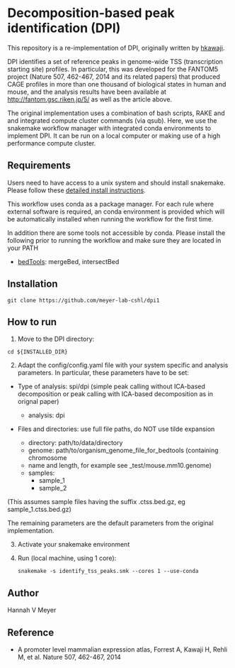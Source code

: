 Decomposition-based peak identification (DPI)
=============================================

This repository is a re-implementation of DPI, originally written by
[hkawaji](https://github.com/hkawaji/dpi1).

DPI identifies a set of reference peaks in genome-wide TSS (transcription
starting site) profiles. In particular, this was developed for the FANTOM5
project (Nature 507, 462-467, 2014 and its related papers) that produced CAGE
profiles in more than one thousand of biological states in human and mouse, and
the analysis results have been available at
http://fantom.gsc.riken.jp/5/ as well as the article above.

The original implementation uses a combination of bash scripts, RAKE and
and integrated compute cluster commands (via qsub). Here, we use the
snakemake workflow manager with integrated conda environments to implement DPI.
It can be run on a local computer or making use of a high performance compute
cluster.

Requirements
------------
Users need to have access to a unix system and should install snakemake.
Please follow these [detailed install
instructions](https://snakemake.readthedocs.io/en/stable/getting_started/installation.html).

This workflow uses conda as a package manager. For each rule where external
software is required, an conda environment is provided which will be
automatically installed when running the workflow for the first time.

In addition there are some tools not accessible by conda. Please install
the following prior to running the workflow and make sure they are located
in your PATH
  - [bedTools](https://code.google.com/p/bedtools/): mergeBed, intersectBed

Installation
------------

    git clone https://github.com/meyer-lab-cshl/dpi1

How to run
-----------
1. Move to the DPI directory:
  
  ```cd ${INSTALLED_DIR}```

2. Adapt the config/config.yaml file with your system specific and analysis
parameters. In particular, these parameters have to be set:

* Type of analysis: spi/dpi (simple peak calling without ICA-based decomposition
or peak calling with ICA-based decomposition as in orignal paper)
    * analysis: dpi

* Files and directories: use full file paths, do NOT use tilde expansion
    
    * directory: path/to/data/directory
    * genome: path/to/organism_genome_file_for_bedtools (containing chromosome
    * name and length, for example see _test/mouse.mm10.genome)
    * samples:
        - sample_1
        - sample_2

(This assumes sample files having the suffix .ctss.bed.gz, eg
sample_1.ctss.bed.gz)

The remaining parameters are the default parameters from the original
implementation.

3. Activate your snakemake environment
4. Run (local machine, using 1 core):

    ```snakemake -s identify_tss_peaks.smk --cores 1 --use-conda```


Author
------
Hannah V Meyer

Reference
---------
* A promoter level mammalian expression atlas, Forrest A, Kawaji H, Rehli M, et al. Nature 507, 462-467, 2014


